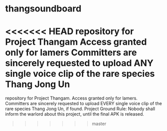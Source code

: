 # thangsoundboard
<<<<<<< HEAD
repository for Project Thangam
Access granted only for lamers
Committers are sincerely requested to upload ANY single voice clip of the rare species Thang Jong Un
=======
repository for Project Thangam.
Access granted only for lamers.
Committers are sincerely requested to upload EVERY single voice clip of the rare species Thang Jong Un, if found.
Project Ground Rule: Nobody shall inform the warlord about this project, until the final APK is released.
>>>>>>> master
